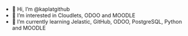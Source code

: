 - 👋 Hi, I’m @kaplatgithub
- 👀 I’m interested in Cloudlets, ODOO and MOODLE
- 🌱 I’m currently learning Jelastic, GitHub, ODOO, PostgreSQL, Python and MOODLE

<!---
kaplatgithub/kaplatgithub is a ✨ special ✨ repository because its `README.md` (this file) appears on your GitHub profile.
You can click the Preview link to take a look at your changes.
--->
